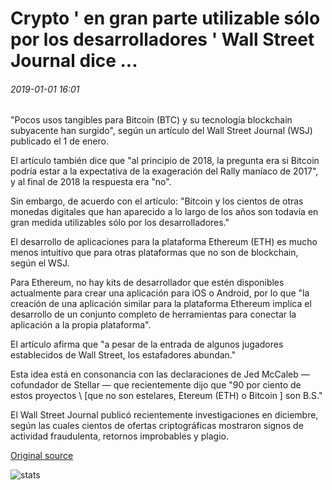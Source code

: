 # Crypto ' en gran parte utilizable sólo por los desarrolladores ' Wall Street Journal dice ...

###### 2019-01-01 16:01

"Pocos usos tangibles para Bitcoin (BTC) y su tecnología blockchain subyacente han surgido", según un artículo del Wall Street Journal (WSJ) publicado el 1 de enero.

El artículo también dice que "al principio de 2018, la pregunta era si Bitcoin podría estar a la expectativa de la exageración del Rally maníaco de 2017", y al final de 2018 la respuesta era "no".

Sin embargo, de acuerdo con el artículo: "Bitcoin y los cientos de otras monedas digitales que han aparecido a lo largo de los años son todavía en gran medida utilizables sólo por los desarrolladores."

El desarrollo de aplicaciones para la plataforma Ethereum (ETH) es mucho menos intuitivo que para otras plataformas que no son de blockchain, según el WSJ.

Para Ethereum, no hay kits de desarrollador que estén disponibles actualmente para crear una aplicación para iOS o Android, por lo que "la creación de una aplicación similar para la plataforma Ethereum implica el desarrollo de un conjunto completo de herramientas para conectar la aplicación a la propia plataforma".

El artículo afirma que "a pesar de la entrada de algunos jugadores establecidos de Wall Street, los estafadores abundan."

Esta idea está en consonancia con las declaraciones de Jed McCaleb — cofundador de Stellar — que recientemente dijo que "90 por ciento de estos proyectos \ [que no son estelares, Etereum (ETH) o Bitcoin \] son B.S."

El Wall Street Journal publicó recientemente investigaciones en diciembre, según las cuales cientos de ofertas criptográficas mostraron signos de actividad fraudulenta, retornos improbables y plagio.

[Original source](https://cointelegraph.com/news/crypto-largely-usable-only-by-developers-wall-street-journal-says)

![stats](https://c.statcounter.com/11760860/0/a89fa40b/1/ "stats")